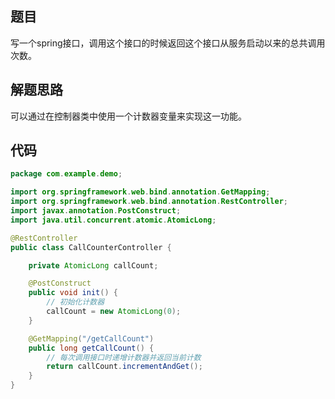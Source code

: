 



## 题目

写一个spring接口，调用这个接口的时候返回这个接口从服务启动以来的总共调用次数。



## 解题思路

可以通过在控制器类中使用一个计数器变量来实现这一功能。

## 代码

```java
package com.example.demo;

import org.springframework.web.bind.annotation.GetMapping;
import org.springframework.web.bind.annotation.RestController;
import javax.annotation.PostConstruct;
import java.util.concurrent.atomic.AtomicLong;

@RestController
public class CallCounterController {

    private AtomicLong callCount;

    @PostConstruct
    public void init() {
        // 初始化计数器
        callCount = new AtomicLong(0);
    }

    @GetMapping("/getCallCount")
    public long getCallCount() {
        // 每次调用接口时递增计数器并返回当前计数
        return callCount.incrementAndGet();
    }
}
```

